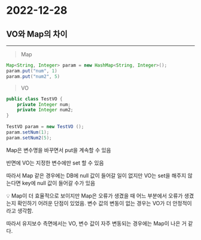 # 2022-12-28

## VO와 Map의 차이

---

> Map
> 

```java
Map<String, Integer> param = new HashMap<String, Integer>();
param.put("num", 1)
param.put("num2", 5)
```

> VO
> 

```java
public class TestVO {
    private Integer num;
    private Integer num2;
}
 
TestVO param = new TestVO ();
param.setNum(1);
param.setNum2(5);
```

Map은 변수명을 바꾸면서 put을 계속할 수 있음

반면에 VO는 지정한 변수에만 set 할 수 있음

따라서 Map 같은 경우에는 DB에 null 값이 들어갈 일이 없지만 VO는 set을 해주지 않는다면 key에 null 값이 들어갈 수가 있음

<aside>
💡 Map이 더 효율적으로 보이지만 Map은 오류가 생겼을 때 어느 부분에서 오류가 생겼는지 확인하기 어려운 단점이 있었음. 변수 값의 변동이 없는 경우는 VO가 더 안정적이라고 생각함.

따라서 유지보수 측면에서는 VO, 변수 값이 자주 변동되는 경우에는 Map이 나은 거 같다.

</aside>
